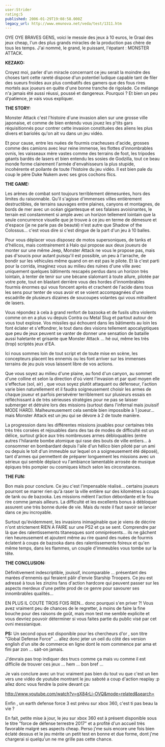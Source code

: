 ```yaml
---
user:Strider
rating:5
published: 2006-01-29T19:08:58.000Z
legacy_url: http://www.emunova.net/veda/test/1311.htm
---
```

OYE OYE BRAVES GENS, voici le messie des jeux à 10 euros, le Graal des jeux cheap, l'un des plus grands miracles de la production pas chère de tous les temps. J'ai nommé, le grand, le puissant, l'épatant : MONSTER ATTACK.  

  

**KEZAKO:**  

  

Croyez moi, parler d'un miracle concernant ce jeu serait la moindre des choses tant cette rareté dispose d'un potentiel ludique capable tant de filer des sueurs froides aux plus combatifs des gamers que des fous rires mortels aux joueurs en quête d'une bonne tranche de rigolade. Ce mélange n'a jamais été aussi réussi, poussé et dangereux. Pourquoi ? Et bien un peu d'patience, je vais vous expliquer.  

  

**THE STORY:**  

  

Monster Attack c'est l'histoire d'une invasion alien sur une grosse ville japonaise, et comme de bien entendu vous jouez les p'tits gars réquisitionnés pour contrer cette invasion constituées des aliens les plus divers et bariolés qu'on ait vu dans un jeu vidéo.  

  

Et pour cause, entre les nuées de fourmis cracheuses d'acide, grosses comme des camions avec leur reine immense, les flottes d'innombrables ovnis, les vaisseaux mère vastes comme des terrains de foot, les tripodes géants bardés de lasers et bien entendu les sosies de Godzilla, tout ce beau monde forme clairement l'armée d'envahisseurs la plus stupide, incohérente et poilante de toute l'histoire du jeu vidéo. Il est bien pale du coup le père Duke Nukem avec ses gros cochons flics.  

  

**THE GAME:**  

  

Les arènes de combat sont toujours terriblement démesurées, hors des limites du raisonnable. Qu'il s'agisse d'immenses villes entièrement destructibles, de terrains sauvages entre plaines, canyons et montagnes, de bords de mer avec un océan gigantesque et ses falaises avoisinantes, le terrain est constamment si ample avec un horizon tellement lointain que la seule concurrence visuelle que je trouve à ce jeu en terme de démesure et d'espace (je ne parle pas de beauté) n'est autre que Shadow of the Colossus... c'est vous dire si c'est dingue de la part d'un jeu à 10 balles.   

  

Pour vous déplacer vous disposez de motos supersoniques, de tanks et d'hélicos, mais contrairement à Halo qui propose aux deux joueurs de monter sur une même Jeep, Monster Attack ne vous le propose pas, mais pas d'soucis pour autant puisqu'il est possible, un peu à l'arrache, de bondir sur les véhicules même quand on en est pas le pilote. Et là c'est parti pour la corrida, imaginez vous au milieu des ruines d'une ville avec uniquement quelques bâtiments rescapés perdus dans un horizon très lointain, à tenter de tenir sur une bécane slalomant à toute allure, pilotée par votre pote, tout en blastant derrière vous des hordes d'innombrables fourmis énormes qui vous foncent après et crachent de l'acide dans tous les sens pour tenter de vous avoir et se voient accompagnées d'une escadrille de plusieurs dizaines de soucoupes volantes qui vous mitraillent de lasers.  

  

Vous répondez à cela à grand renfort de bazooka et de fusils ultra violents comme on en a plus vu depuis Contra ou Metal Slug et partout autour de vous tout explose. Vos missiles qui échouent dans les bâtiments au loin les font éclater et s'effondrer, le tout dans des visions tellement apocalyptiques que peu de jeux peuvent se vanter de donner une sensation de bataille aussi haletante et grisante que Monster Attack ... hé oui, même les très (trop) scriptés jeux d'EA.  

  

Ici nous sommes loin de tout script et de toute mise en scène, les concepteurs placent les ennemis ou les font arriver sur les immenses terrains de jeu puis vous laissent libre de vos actions.   

Que vous soyez au milieu d'une plaine, au fond d'un canyon, au sommet d'une colline et selon la direction d'où vient l'invasion et par quel moyen elle s'effectue (sol, air) , que vous soyez plutôt attaquant ou défenseur, l'action varie bien naturellement et il faudra soigneusement choisir les armes de chaque joueur et parfois persévérer terriblement sur plusieurs essais en réfléchissant à de très sérieuses stratégies pour ne pas se laisser submerger et détruire lors des missions (surtout dans l'infernal mais jouissif MODE HARD). Malheureusement cela semble bien impossible à 1 joueur... mais Monster Attack est un jeu qui se dévore à 2 de toute manière.  

  

La progression dans les différentes missions jouables pour certaines très très très corsées et rejouables dans des tas de modes de difficulté est un délice, surtout grâce aux très nombreuses armes débloquables (entre autres l'hilarante bombe atomique qui rase des bouts de ville entiers... à consommer en bombardant depuis l'aile d'un hélico bien piloté par un ami ou depuis le toit d'un immeuble sur lequel on a soigneusement été déposé), tant d'armes qui permettent de préparer longuement les missions avec un sérieux qui semble déplacé vu l'ambiance lamentable arrosée de musique épiques très pompier ou cosmiques kitsch selon les circonstances.  

  

**THE FUN:**  

  

Bon mais pour conclure. Ce jeu c'est l'impensable réalisé... certains joueurs pourront se marrer rien qu'à raser la ville entière sur des kilomètres à coups de tank ou de bazooka. Les missions mêlent l'action débordante et le fou rire comme jamais ailleurs. La difficulté et les excellents bonus à débloquer assurent une très bonne durée de vie. Mais du reste il faut savoir se lancer dans ce jeu incroyable.  

  

Surtout qu'évidemment, les invasions inimaginable que je viens de décrire n'ont strictement RIEN A FAIRE sur une PS2 et ça se sent. Comprendre par là que des ralentissements titanesques sont omniprésents... ils ne gâchent rien heureusement et ajoutent même au rire quand des nuées de fourmis éclatent à coups de bazooka dans des ralentissements foireux et qu'en même temps, dans les flammes, un couple d'immeubles vous tombe sur la tête.  

  

**THE CONCLUSION:**  

  

Définitivement indescriptible, jouissif, incomparable ... présentant des marées d'ennemis qui feraient pâlir d'envie Starship Troopers. Ce jeu est adressé à tous les zinzins fans d'action hardcore qui peuvent passer sur les aspects merdeux d'une petite prod de ce genre pour savourer ses innombrables qualités...  

  

EN PLUS IL COUTE TROIS FOIS RIEN... donc pourquoi s'en priver ?! Vous avez vraiment peu de chances de le regretter, à moins de faire la fine bouche pour des raisons de goût, mais mon test me semble explicite et vous devriez pouvoir déterminer si vous faites partie du public visé par cet ovni messianique.  

  

  

**PS:** Un second opus est disponible pour les chercheurs d'or , son titre "Global Defense Force" ... allez donc jeter un oeil du côté des version english d'un site de commerce en ligne dont le nom commence par ama et fini par zon ... sait-on jamais.  

J'devrais pas trop indiquer des trucs comme ça mais vu comme il est difficile de trouver ces jeux ... hem ... bon bref ...  

Je vais conclure avec un truc vraiment pas bien du tout vu que c'est un lien vers une vidéo de youtube montrant le jeu saboté a coup d'action reaplay :p allez donc vous fendre la poire devant ça:  

  

http://www.youtube.com/watch?v=gX84rLi-OVQ&mode=related&search=  

  

Enfin , un earth defense force 3 est prévu sur xbox 360, c'est ti pas beau la vie ?  

En fait, petite mise à jour, le jeu sur xbox 360 est à présent disponible sous le titre "force de défense terrestre 2017" et a profité d'un accueil très favorable malgré ses aspects cheap. Perso j'me suis encore une fois bien éclaté dessus et le jeu mérite un petit test en bonne et due forme, dont j'me chargerai si quelqu'un ne me grille pas cette chance.
